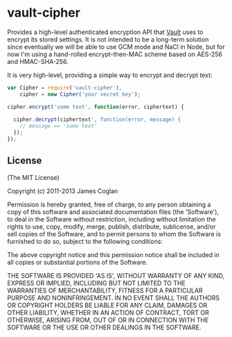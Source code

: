 # vault-cipher

Provides a high-level authenticated encryption API that
[Vault](http://github.com/jcoglan/vault) uses to encrypt its stored settings. It
is not intended to be a long-term solution since eventually we will be able to
use GCM mode and NaCl in Node, but for now I'm using a hand-rolled
encrypt-then-MAC scheme based on AES-256 and HMAC-SHA-256.

It is very high-level, providing a simple way to encrypt and decrypt text:

```js
var Cipher = require('vault-cipher'),
    cipher = new Cipher('your secret key');

cipher.encrypt('some text', function(error, ciphertext) {
  
  cipher.decrypt(ciphertext', function(error, message) {
    // message == 'some text'
  });
});
```


## License

(The MIT License)

Copyright (c) 2011-2013 James Coglan

Permission is hereby granted, free of charge, to any person obtaining a copy of
this software and associated documentation files (the 'Software'), to deal in
the Software without restriction, including without limitation the rights to use,
copy, modify, merge, publish, distribute, sublicense, and/or sell copies of the
Software, and to permit persons to whom the Software is furnished to do so,
subject to the following conditions:

The above copyright notice and this permission notice shall be included in all
copies or substantial portions of the Software.

THE SOFTWARE IS PROVIDED 'AS IS', WITHOUT WARRANTY OF ANY KIND, EXPRESS OR
IMPLIED, INCLUDING BUT NOT LIMITED TO THE WARRANTIES OF MERCHANTABILITY, FITNESS
FOR A PARTICULAR PURPOSE AND NONINFRINGEMENT. IN NO EVENT SHALL THE AUTHORS OR
COPYRIGHT HOLDERS BE LIABLE FOR ANY CLAIM, DAMAGES OR OTHER LIABILITY, WHETHER
IN AN ACTION OF CONTRACT, TORT OR OTHERWISE, ARISING FROM, OUT OF OR IN
CONNECTION WITH THE SOFTWARE OR THE USE OR OTHER DEALINGS IN THE SOFTWARE.

